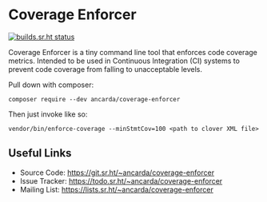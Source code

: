 # Coverage Enforcer

[![builds.sr.ht status](https://builds.sr.ht/~ancarda/coverage-enforcer.svg)](https://builds.sr.ht/~ancarda/coverage-enforcer?)

Coverage Enforcer is a tiny command line tool that enforces code coverage
metrics. Intended to be used in Continuous Integration (CI) systems to prevent
code coverage from falling to unacceptable levels.

Pull down with composer:

    composer require --dev ancarda/coverage-enforcer

Then just invoke like so:

    vendor/bin/enforce-coverage --minStmtCov=100 <path to clover XML file>

## Useful Links

* Source Code:   <https://git.sr.ht/~ancarda/coverage-enforcer>
* Issue Tracker: <https://todo.sr.ht/~ancarda/coverage-enforcer>
* Mailing List:  <https://lists.sr.ht/~ancarda/coverage-enforcer>
